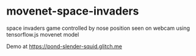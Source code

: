 # movenet-space-invaders
space invaders game controlled by nose position seen on webcam using tensorflow.js movenet model


Demo at 
https://pond-slender-squid.glitch.me
